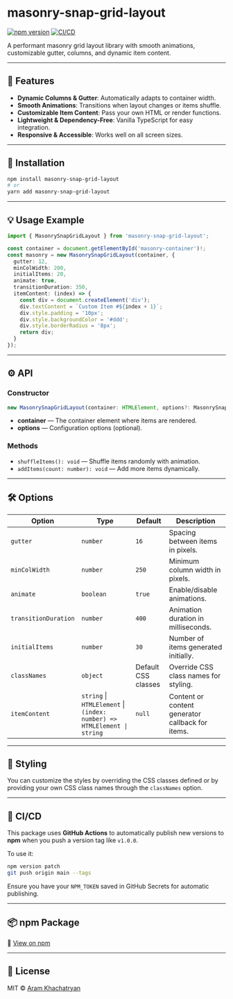 # masonry-snap-grid-layout

[![npm version](https://img.shields.io/npm/v/masonry-snap-grid-layout?color=brightgreen)](https://www.npmjs.com/package/masonry-snap-grid-layout)
[![CI/CD](https://github.com/khachatryan-dev/masonry-snap-grid-layout/actions/workflows/publish.yml/badge.svg)](https://github.com/khachatryan-dev/masonry-snap-grid-layout/actions)

A performant masonry grid layout library with smooth animations, customizable gutter, columns, and dynamic item content.

---

## 🚀 Features

- **Dynamic Columns & Gutter**: Automatically adapts to container width.
- **Smooth Animations**: Transitions when layout changes or items shuffle.
- **Customizable Item Content**: Pass your own HTML or render functions.
- **Lightweight & Dependency-Free**: Vanilla TypeScript for easy integration.
- **Responsive & Accessible**: Works well on all screen sizes.

---

## 🔧 Installation

```bash
npm install masonry-snap-grid-layout
# or
yarn add masonry-snap-grid-layout
```

---

## 💡 Usage Example

```ts
import { MasonrySnapGridLayout } from 'masonry-snap-grid-layout';

const container = document.getElementById('masonry-container')!;
const masonry = new MasonrySnapGridLayout(container, {
  gutter: 12,
  minColWidth: 200,
  initialItems: 20,
  animate: true,
  transitionDuration: 350,
  itemContent: (index) => {
    const div = document.createElement('div');
    div.textContent = `Custom Item #${index + 1}`;
    div.style.padding = '10px';
    div.style.backgroundColor = '#ddd';
    div.style.borderRadius = '8px';
    return div;
  }
});
```

---

## ⚙️ API

### Constructor

```ts
new MasonrySnapGridLayout(container: HTMLElement, options?: MasonrySnapGridLayoutOptions)
```

- **container** — The container element where items are rendered.
- **options** — Configuration options (optional).

### Methods

- `shuffleItems(): void` — Shuffle items randomly with animation.
- `addItems(count: number): void` — Add more items dynamically.

---

## 🛠️ Options

| Option              | Type                                                                 | Default              | Description                                             |
|---------------------|----------------------------------------------------------------------|----------------------|---------------------------------------------------------|
| `gutter`            | `number`                                                             | `16`                 | Spacing between items in pixels.                       |
| `minColWidth`       | `number`                                                             | `250`                | Minimum column width in pixels.                        |
| `animate`           | `boolean`                                                            | `true`               | Enable/disable animations.                             |
| `transitionDuration`| `number`                                                             | `400`                | Animation duration in milliseconds.                    |
| `initialItems`      | `number`                                                             | `30`                 | Number of items generated initially.                   |
| `classNames`        | `object`                                                             | Default CSS classes  | Override CSS class names for styling.                  |
| `itemContent`       | `string` \| `HTMLElement` \| `(index: number) => HTMLElement \| string` | `null`           | Content or content generator callback for items.       |

---

## 🎨 Styling

You can customize the styles by overriding the CSS classes defined or by providing your own CSS class names through the `classNames` option.

---

## 🔁 CI/CD

This package uses **GitHub Actions** to automatically publish new versions to **npm** when you push a version tag like `v1.0.0`.

To use it:
```bash
npm version patch
git push origin main --tags
```

Ensure you have your `NPM_TOKEN` saved in GitHub Secrets for automatic publishing.

---

## 📦 npm Package

📌 [View on npm](https://www.npmjs.com/package/masonry-snap-grid-layout)

---

## 📄 License

MIT © [Aram Khachatryan](https://github.com/khachatryan-dev)